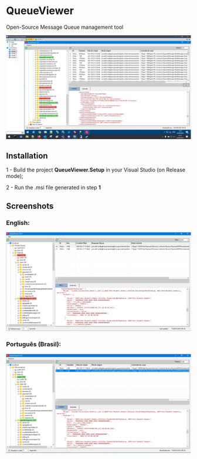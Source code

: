 # QueueViewer

Open-Source Message Queue management tool

![screenshot0](./img/mq.png?raw=true)

## Installation

1 - Build the project **QueueViewer.Setup** in your Visual Studio (on Release mode);

2 - Run the .msi file generated in step **1**

## Screenshots

### English:
![screenshot1](./img/en.png?raw=true)

### Português (Brasil):
![screenshot2](./img/pt.png?raw=true)
